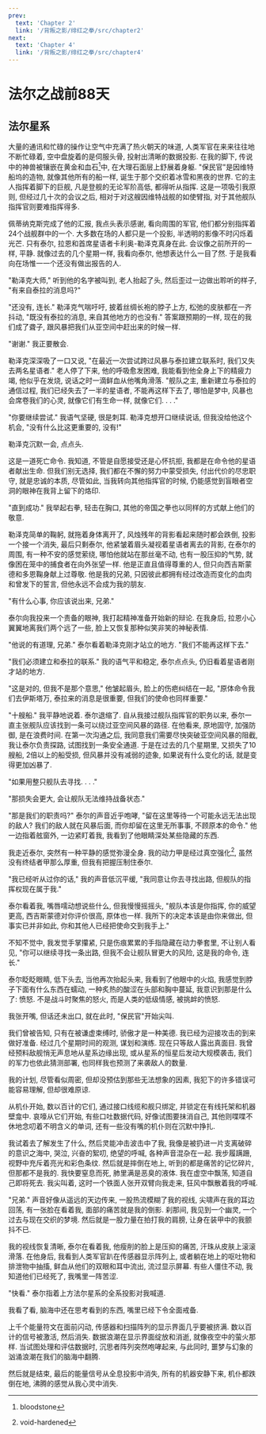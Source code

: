 ```yaml
---
prev:
  text: 'Chapter 2'
  link: '/背叛之影/绯红之拳/src/chapter2'
next:
  text: 'Chapter 4'
  link: '/背叛之影/绯红之拳/src/chapter4'
---
```


# 法尔之战前88天

## 法尔星系

大量的通讯和忙碌的操作让空气中充满了热火朝天的味道, 人类军官在来来往往地不断忙碌着, 空中盘旋着的是伺服头骨, 投射出清晰的数据投影. 在我的脚下, 传说中的神兽被镶嵌在黄金和血石[^01]中, 在大理石面层上舒展着身躯. "保民官"是因维特船坞的造物, 就像其他所有的船一样, 诞生于那个交织着冰雪和黑夜的世界. 它的主人指挥着脚下的巨舰, 凡是登舰的无论军阶高低, 都得听从指挥. 这是一项吸引我原则, 但经过几十次的会议之后, 相对于对这艘因维特战舰的如使臂指, 对于其他舰队指挥官则要难指挥得多.

佩蒂纳克斯完成了他的汇报, 我点头表示感谢, 看向周围的军官, 他们都分别指挥着24个战舰群中的一个. 大多数在场的人都只是一个投影, 半透明的影像不时闪烁着光芒. 只有泰尔, 拉恩和首席星语者卡利奥-勒泽克真身在此. 会议像之前所开的一样, 平静. 就像过去的几个星期一样, 我看向泰尔, 他想表达什么一目了然. 于是我看向在场惟一一个还没有做出报告的人.

"勒泽克大师," 听到他的名字被叫到, 老人抬起了头, 然后歪过一边做出聆听的样子, "有来自泰拉的消息吗?"

"还没有, 连长." 勒泽克气喘吁吁, 披着丝绸长袍的脖子上方, 松弛的皮肤都在一齐抖动, "既没有泰拉的消息, 来自其他地方的也没有." 答案跟预期的一样, 现在的我们成了聋子, 跟风暴把我们从亚空间中赶出来的时候一样.

"谢谢." 我正要散会.

勒泽克深深吸了一口又说, "在最近一次尝试跨过风暴与泰拉建立联系时, 我们又失去两名星语者." 老人停了下来, 他的呼吸愈发困难, 我能看到他全身上下的精疲力竭, 他似乎在发烧, 说话之时一滴鲜血从他嘴角滑落. "舰队之主, 重新建立与泰拉的通信过程, 我们已经失去了一半的星语者, 不能再这样下去了, 哪怕是梦中, 风暴也会席卷我们的心灵, 就像它们有生命一样, 就像它们. . . ."

"你要继续尝试." 我语气坚硬, 很是刺耳. 勒泽克想开口继续说话, 但我没给他这个机会, "没有什么比这更重要的, 没有!"

勒泽克沉默一会, 点点头.

这是一道死亡命令. 我知道, 不管是自愿接受还是心怀抗拒, 我都是在命令他的星语者献出生命. 但我们别无选择, 我们都在不懈的努力中蒙受损失, 付出代价的尽忠职守, 就是忠诚的本质, 尽管如此, 当我转向其他指挥官的时候, 仍能感觉到盲眼者空洞的眼神在我背上留下的烙印.

"直到成功." 我举起右拳, 轻击在胸口, 其他的帝国之拳也以同样的方式献上他们的敬意.

勒泽克简单的鞠躬, 就拖着身体离开了, 风烛残年的背影看起来随时都会跌倒, 投影一个接一个消失, 最后只剩泰尔, 他紧皱着眉头凝视着星语者离去的背影, 在泰尔的周围, 有一种不安的感觉萦绕, 哪怕他就站在那丝毫不动, 也有一股压抑的气势, 就像困在笼中的捕食者在向外张望一样. 他是正直且值得尊重的人, 但只向西吉斯蒙德和多恩鞠身献上过尊敬. 他是我的兄弟, 只因彼此都拥有经过改造而变化的血肉和曾发下的誓言, 但他永远不会成为我的朋友.

"有什么心事, 你应该说出来, 兄弟."

泰尔向我投来一个责备的眼神, 我打起精神准备开始新的辩论. 在我身后, 拉恩小心翼翼地离我们两个远了一些, 脸上又恢复那种似笑非笑的神秘表情.

"他说的有道理, 兄弟." 泰尔看着勒泽克刚才站立的地方. "我们不能再这样下去."

"我们必须建立和泰拉的联系." 我的语气平和稳定, 泰尔点点头, 仍旧看着星语者刚才站的地方.

"这是对的, 但我不是那个意思," 他皱起眉头, 脸上的伤疤纠结在一起, "原体命令我们去伊斯塔万, 泰拉来的消息是很重要, 但我们的使命也同样重要."

"十艘船." 我平静地说着. 泰尔退缩了. 自从我接过舰队指挥官的职务以来, 泰尔一直主张舰队应该找到一条可以绕过亚空间风暴的路径. 在他看来, 原地固守, 加强防御, 是在浪费时间. 在第一次沟通之后, 我同意我们需要尽快突破亚空间风暴的阻截, 我让泰尔负责探路, 试图找到一条安全通道. 于是在过去的几个星期里, 又损失了10艘船, 2倍以上的船受损, 但风暴并没有减弱的迹象, 如果说有什么变化的话, 就是变得更加凶暴了.

"如果用整只舰队去寻找. . . ."

"那损失会更大, 会让舰队无法维持战备状态."

"那是我们的职责吗?" 泰尔的声音近乎咆哮, "留在这里等待一个可能永远无法出现的敌人? 我们的敌人就在风暴后面, 而你却留在这里无所事事, 不顾原本的命令." 他一边指着舷窗外, 一边紧盯着我, 我看到了他眼睛深处某些隐藏的东西.

我走近泰尔, 突然有一种平静的感觉弥漫全身. 我的动力甲是经过真空强化[^02], 虽然没有终结者甲那么厚重, 但我有把握压制住泰尔.

"我已经听从过你的话," 我的声音低沉平缓, "我同意让你去寻找出路, 但舰队的指挥权现在属于我."

泰尔看着我, 嘴唇嚅动想说些什么, 但我慢慢摇摇头, "舰队本该是你指挥, 你的威望更高, 西吉斯蒙德对你评价很高, 原体也一样. 我所下的决定本该是由你来做出, 但事实已并非如此, 你和其他人已经把使命交到我手上."

不知不觉中, 我发觉手掌攥紧, 只是伤痕累累的手指隐藏在动力拳套里, 不让别人看见, "你可以继续寻找一条出路, 但我不会让舰队冒更大的风险, 这是我的命令, 连长."

泰尔眨眨眼睛, 低下头去, 当他再次抬起头来, 我看到了他眼中的火焰, 我感觉到脖子下面有什么东西在蠕动, 一种炙热的酸涩在头部和胸中蔓延, 我意识到那是什么了: 愤怒. 不是战斗时聚焦的怒火, 而是人类的低级情感, 被挑衅的愤怒.

我张开嘴, 但话还未出口, 就在此时, "保民官"开始尖叫.

我们曾被告知, 只有在被谦虚束缚时, 骄傲才是一种美德. 我已经为迎接攻击的到来做好准备. 经过几个星期时间的观测, 谋划和演练. 现在只等敌人露出真面目. 我曾经预料敌舰悄无声息地从星系边缘出现, 或从星系的恒星后发动大规模袭击, 我们的军力也依此猜测部署, 也同样我也预测了来袭敌人的数量.

我的计划, 尽管看似周密, 但却没预估到那些无法想象的因素, 我犯下的许多错误可能容易理解, 但却很难原谅.

从机仆开始, 数以百计的它们, 通过接口线缆和舰只绑定, 并锁定在有线托架和机器壁龛中. 哀嚎从它们开始, 有些口吐数据代码, 好像试图要抹消自己, 其他则喋喋不休地念叨着不明含义的单词, 还有一些没有嘴的机仆则在沉默中挣扎.

我试着去了解发生了什么, 然后灵能冲击波击中了我, 我像是被扔进一片支离破碎的意识之海中, 哭泣, 兴奋的絮叨, 绝望的呼喊, 各种声音混杂在一起. 我步履蹒跚, 视野中充斥着亮光和彩色条纹. 然后就是摔倒在地上, 听到的都是痛苦的记忆碎片, 但那都不是我的. 我快要窒息而死, 肺里满是恶臭的液体. 我在虚空中飘荡, 知道自己即将死去. 我尖叫着, 这时一个铁面人张开双臂向我走来, 狂风中飘散着我的呼喊.

"兄弟." 声音好像从遥远的天边传来, 一股热流模糊了我的视线, 尖啸声在我的耳边回荡, 有一张脸在看着我, 面部的痛苦就是我的倒影. 刹那间, 我见到一个幽灵, 一个过去与现在交织的梦境. 然后就是一股力量在拍打我的肩膀, 让身在装甲中的我颤抖不已.

我的视线恢复清晰, 泰尔在看着我, 他瘦削的脸上是压抑的痛苦, 汗珠从皮肤上滚滚滑落. 在他身后, 我看到人类军官趴在传感器显示阵列上, 或者躺在地上的呕吐物和排泄物中抽搐, 鲜血从他们的双眼和耳中流出, 流过显示屏幕. 有些人僵住不动, 我知道他们已经死了, 我嘴里一阵苦涩.

"快看." 泰尔指着上方法尔星系的全系投影对我喊道.

我看了看, 脑海中还在思考看到的东西, 嘴里已经下令全面戒备.

上千个能量符文在面前闪动, 传感器和扫描阵列的显示界面几乎要被挤满. 数以百计的信号被激活, 然后消失. 数据浪潮在显示界面绽放和消逝, 就像夜空中的萤火那样. 当试图处理和评估数据时, 沉思者阵列突然咆哮起来, 与此同时, 噩梦与幻象的汹涌浪潮在我们的脑海中翻腾.

然后就是结束, 最后的能量信号从全息投影中消失, 所有的机器安静下来, 机仆都跌倒在地, 沸腾的感觉从我心灵中消失.

[^01]: bloodstone

[^02]: void-hardened
